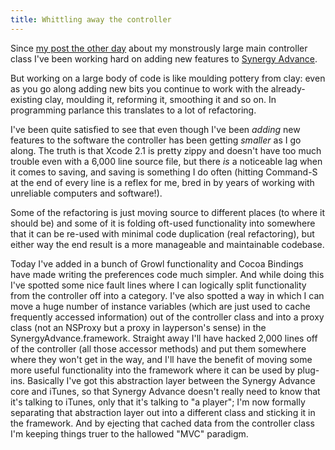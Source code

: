 ```yaml
---
title: Whittling away the controller
---
```


Since [my post the other day](http://www.wincent.com/a/about/wincent/weblog/archives/2005/07/synergy_advance_1.php) about my monstrously large main controller class I've been working hard on adding new features to [Synergy Advance](http://www.wincent.com/a/products/synergy-advance/).

But working on a large body of code is like moulding pottery from clay: even as you go along adding new bits you continue to work with the already-existing clay, moulding it, reforming it, smoothing it and so on. In programming parlance this translates to a lot of refactoring.

I've been quite satisfied to see that even though I've been *adding* new features to the software the controller has been getting *smaller* as I go along. The truth is that Xcode 2.1 is pretty zippy and doesn't have too much trouble even with a 6,000 line source file, but there *is* a noticeable lag when it comes to saving, and saving is something I do often (hitting Command-S at the end of every line is a reflex for me, bred in by years of working with unreliable computers and software!).

Some of the refactoring is just moving source to different places (to where it should be) and some of it is folding oft-used functionality into somewhere that it can be re-used with minimal code duplication (real refactoring), but either way the end result is a more manageable and maintainable codebase.

Today I've added in a bunch of Growl functionality and Cocoa Bindings have made writing the preferences code much simpler. And while doing this I've spotted some nice fault lines where I can logically split functionality from the controller off into a category. I've also spotted a way in which I can move a huge number of instance variables (which are just used to cache frequently accessed information) out of the controller class and into a proxy class (not an NSProxy but a proxy in layperson's sense) in the SynergyAdvance.framework. Straight away I'll have hacked 2,000 lines off of the controller (all those accessor methods) and put them somewhere where they won't get in the way, and I'll have the benefit of moving some more useful functionality into the framework where it can be used by plug-ins. Basically I've got this abstraction layer between the Synergy Advance core and iTunes, so that Synergy Advance doesn't really need to know that it's talking to iTunes, only that it's talking to "a player"; I'm now formally separating that abstraction layer out into a different class and sticking it in the framework. And by ejecting that cached data from the controller class I'm keeping things truer to the hallowed "MVC" paradigm.
